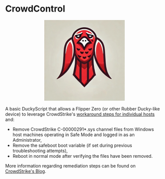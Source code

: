 CrowdControl
===
<p align="center">
  <img width="256" height="256" src="icon.jpg">
</p>

A basic DuckyScript that allows a Flipper Zero (or other Rubber Ducky-like device) to leverage CrowdStrike's [workaround steps for individual hosts](https://www.crowdstrike.com/blog/statement-on-falcon-content-update-for-windows-hosts/) and:
* Remove CrowdStrike C-00000291*.sys channel files from Windows host machines operating in Safe Mode and logged in as an Administrator,
* Remove the safeboot boot variable (if set during previous troubleshooting attempts),
* Reboot in normal mode after verifying the files have been removed.

More information regarding remediation steps can be found on [CrowdStrike's Blog](https://www.crowdstrike.com/blog/our-statement-on-todays-outage/).
